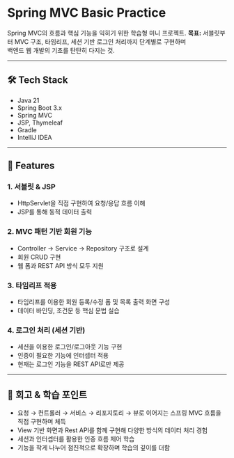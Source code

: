 # Spring MVC Basic Practice

Spring MVC의 흐름과 핵심 기능을 익히기 위한 학습형 미니 프로젝트.
**목표:** 서블릿부터 MVC 구조, 타임리프, 세션 기반 로그인 처리까지 단계별로 구현하며  
백엔드 웹 개발의 기초를 탄탄히 다지는 것.

---

## 🛠️ Tech Stack

- Java 21  
- Spring Boot 3.x  
- Spring MVC  
- JSP, Thymeleaf  
- Gradle  
- IntelliJ IDEA  

---

## 🎯 Features

### 1. 서블릿 & JSP  
- HttpServlet을 직접 구현하여 요청/응답 흐름 이해  
- JSP를 통해 동적 데이터 출력  

### 2. MVC 패턴 기반 회원 기능  
- Controller → Service → Repository 구조로 설계  
- 회원 CRUD 구현  
- 웹 폼과 REST API 방식 모두 지원  

### 3. 타임리프 적용  
- 타임리프를 이용한 회원 등록/수정 폼 및 목록 출력 화면 구성  
- 데이터 바인딩, 조건문 등 핵심 문법 실습  

### 4. 로그인 처리 (세션 기반)  
- 세션을 이용한 로그인/로그아웃 기능 구현  
- 인증이 필요한 기능에 인터셉터 적용  
- 현재는 로그인 기능을 REST API로만 제공  

---

## 📝 회고 & 학습 포인트

- 요청 → 컨트롤러 → 서비스 → 리포지토리 → 뷰로 이어지는 스프링 MVC 흐름을 직접 구현하며 체득
- View 기반 화면과 Rest API를 함께 구현해 다양한 방식의 데이터 처리 경험
- 세션과 인터셉터를 활용한 인증 흐름 제어 학습
- 기능을 작게 나누어 점진적으로 확장하며 학습의 깊이를 더함
